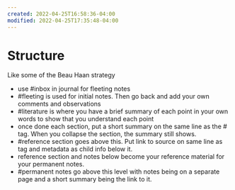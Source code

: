 ```yaml
---
created: 2022-04-25T16:58:36-04:00
modified: 2022-04-25T17:35:48-04:00
---
```


# Structure

Like some of the Beau Haan strategy
- use #inbox in journal for fleeting notes
- #fleeting is used for initial notes. Then go back and add your own comments and observations
- #literature is where you have a brief summary of each point in your own words to show that you understand each point
- once done each section, put a short summary on the same line as the # tag. When you collapse the section, the summary still shows.
- #reference section goes above this. Put link to source on same line as tag and metadata as child info below it. 
- reference section and notes below become your reference material for your permanent notes. 
- #permanent notes go above this level with notes being on a separate page and a short summary being the link to it.
